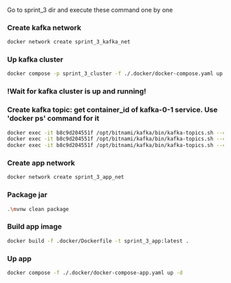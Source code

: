 Go to sprint_3 dir and execute these command one by one

### Create kafka network
```bash
docker network create sprint_3_kafka_net
```

### Up kafka cluster
```bash
docker compose -p sprint_3_cluster -f ./.docker/docker-compose.yaml up -d
```

### !Wait for kafka cluster is up and running!

### Create kafka topic: get container_id of kafka-0-1 service. Use 'docker ps' command for it
```bash
docker exec -it b8c9d204551f /opt/bitnami/kafka/bin/kafka-topics.sh --create --topic user_messages --bootstrap-server kafka-0:9092 --partitions 3 --replication-factor 2
docker exec -it b8c9d204551f /opt/bitnami/kafka/bin/kafka-topics.sh --create --topic user_block_events --bootstrap-server kafka-0:9092 --replication-factor 2
docker exec -it b8c9d204551f /opt/bitnami/kafka/bin/kafka-topics.sh --create --topic forbidden_words --bootstrap-server kafka-0:9092 --replication-factor 2
```

### Create app network
```bash
docker network create sprint_3_app_net
```

### Package jar
```bash
.\mvnw clean package
```

### Build app image
```bash
docker build -f .docker/Dockerfile -t sprint_3_app:latest .
```

### Up app
```bash
docker compose -f ./.docker/docker-compose-app.yaml up -d
```
